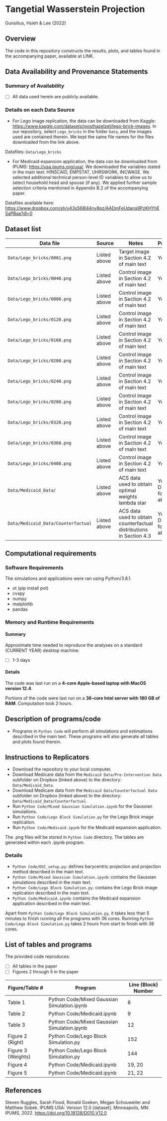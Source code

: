 # Tangetial Wasserstein Projection

Gunsilius, Hsieh & Lee (2022)


Overview
--------

The code in this repository constructs the results, plots, and tables found in the accompanying paper, available at LINK.


Data Availability and Provenance Statements
----------------------------

### Summary of Availability

- [ ] All data used herein are publicly available.

### Details on each Data Source

- For Lego image replication, the data can be downloaded from Kaggle: https://www.kaggle.com/datasets/joosthazelzet/lego-brick-images. In our repository, select `Lego_bricks` in the folder `Data`, and the images used are contained therein. We kept the same file names for the files downloaded from the link above.

Datafiles: `Data/Lego_bricks`

- For Medicaid expansion application, the data can be downloaded from IPUMS: https://usa.ipums.org/usa/. We downloaded the variables stated in the main text: HINSCAID, EMPSTAT, UHRSWORK, INCWAGE. We selected additional technical person-level ID variables to allow us to select household head and spouse (if any). We applied further sample selection criteria mentioned in Appendix B.2 of the accompanying paper.

Datafiles available here: https://www.dropbox.com/sh/y43s568l44ny8pz/AADmFeUdanq9PzKHYhESaPBaa?dl=0


Dataset list
------------

| Data file | Source | Notes    |Provided |
|-----------|--------|----------|---------|
| `Data/Lego_bricks/0001.png` | Listed above | Target image in Section 4.2 of main text | Yes |
| `Data/Lego_bricks/0040.png` | Listed above | Control image in Section 4.2 of main text | Yes |
| `Data/Lego_bricks/0080.png` | Listed above | Control image in Section 4.2 of main text | Yes |
| `Data/Lego_bricks/0120.png` | Listed above | Control image in Section 4.2 of main text | Yes |
| `Data/Lego_bricks/0160.png` | Listed above | Control image in Section 4.2 of main text | Yes |
| `Data/Lego_bricks/0200.png` | Listed above | Control image in Section 4.2 of main text | Yes |
| `Data/Lego_bricks/0240.png` | Listed above | Control image in Section 4.2 of main text | Yes |
| `Data/Lego_bricks/0280.png` | Listed above | Control image in Section 4.2 of main text | Yes |
| `Data/Lego_bricks/0320.png` | Listed above | Control image in Section 4.2 of main text | Yes |
| `Data/Lego_bricks/0360.png` | Listed above | Control image in Section 4.2 of main text | Yes |
| `Data/Lego_bricks/0400.png` | Listed above | Control image in Section 4.2 of main text | Yes |
| `Data/Medicaid_Data/` | Listed above | ACS data used to obtain optimal weights lambda star | Yes; in Dropbox folder above |
| `Data/Medicaid_Data/Counterfactual` | Listed above | ACS data used to obtain counterfactual distributions in Section 4.3 | Yes; in Dropbox folder above |


Computational requirements
---------------------------

### Software Requirements

The simulations and applications were ran using Python/3.8.1.
  - ot (pip install pot) 
  - cvxpy
  - numpy
  - matplotlib
  - pandas

### Memory and Runtime Requirements

#### Summary

Approximate time needed to reproduce the analyses on a standard (CURRENT YEAR) desktop machine:

- [ ] 1-3 days

#### Details

The code was last run on a **4-core Apple-based laptop with MacOS version 12.4**. 

Portions of the code were last run on a **36-core Intel server with 180 GB of RAM**.  Computation took 2 hours. 

  
Description of programs/code
----------------------------

- Programs in `Python Code` will perform all simulations and estimations described in the main text. These programs will also generate all tables and plots found therein.


Instructions to Replicators
---------------------------
- Download the repository to your local computer.
- Download Medicare data from the `Medicaid Data/Pre-Intervention Data` subfolder on Dropbox (linked above) to the directory: `Data/Medicaid_Data`.
- Download Medicare data from the `Medicaid Data/Counterfactual Data` subfolder on Dropbox (linked above) to the directory: `Data/Medicaid_Data/Counterfactual`.
- Run `Python Code/Mixed Gaussian Simulation.ipynb` for the Gaussian simulations.
- Run `Python Code/Lego Block Simulation.py` for the Lego Brick image replication.
- Run `Python Code/Medicaid.ipynb` for the Medicaid expansion application.

The .png files will be stored in `Python Code` directory. The tables are generated within each .ipynb program.


### Details

- `Python Code/DSC_setup.py`: defines barycentric projection and projection method described in the main text.
- `Python Code/Mixed Gaussian Simulation.ipynb`: contains the Gaussian simulations described in the main text.
- `Python Code/Lego Block Simulation.py`: contains the Lego Brick image replication described in the main text.
- `Python Code/Medicaid.ipynb`: contains the Medicaid expansion application described in the main text.

Apart from `Python Code/Lego Block Simulation.py`, it takes less than 5 minutes to finish running all the programs with 36 cores. Running `Python Code/Lego Block Simulation.py` takes 2 hours from start to finish with 36 cores.

List of tables and programs
---------------------------

The provided code reproduces:

- [ ] All tables in the paper
- [ ] Figures 2 through 5 in the paper

| Figure/Table #     | Program                               |          Line (Block) Number |
|------------------- |---------------------------------------|------------------------------|
| Table 1            | Python Code/Mixed Gaussian Simulation.ipynb             | 8          | 
| Table 2            | Python Code/Medicaid.ipynb                              | 9          | 
| Table 3            | Python Code/Mixed Gaussian Simulation.ipynb             | 12         | 
| Figure 2 (Right)   | Python Code/Lego Block Simulation.py                    | 152        | 
| Figure 3 (Weights) | Python Code/Lego Block Simulation.py                    | 144        | 
| Figure 4           | Python Code/Medicaid.ipynb                              | 19, 20     | 
| Figure 5           | Python Code/Medicaid.ipynb                              | 21, 22     | 

## References

Steven Ruggles, Sarah Flood, Ronald Goeken, Megan Schouweiler and Matthew Sobek. IPUMS USA: Version 12.0 [dataset]. Minneapolis, MN: IPUMS, 2022. 
https://doi.org/10.18128/D010.V12.0
